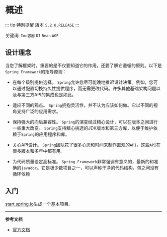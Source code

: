 # 概述

::: tip 特别提醒
版本 `5.2.8.RELEASE`
:::

关键词: `Ioc容器` `DI` `Bean` `AOP`

## 设计理念

当您了解框架时，重要的是不仅要知道它的作用，还要了解它遵循的原则。以下是`Spring Framework`的指导原则：

- 在每个级别提供选择。 `Spring`允许您尽可能晚地推迟设计决策。例如，您可以通过配置切换持久性提供程序，而无需更改代码。许多其他基础架构问题以及与第三方API的集成也是如此。

- 适应不同的观点。 `Spring`拥抱灵活性，并不认为应该如何做。它以不同的视角支持广泛的应用需求。

- 保持强大的向后兼容性。 `Spring`的演变经过精心设计，可以在版本之间进行一些重大改变。 `Spring`支持精心挑选的JDK版本和第三方库，以便于维护依赖于`Spring`的应用程序和库。

- 关心API设计。 `Spring`团队花了很多心思和时间来制作直观的`API`，这些`API`在很多版本和多年中都有用。

- 为代码质量设定高标准。 `Spring Framework`非常强调有意义的，最新的和准确的`javadoc`。它是极少数项目之一，可以声称干净的代码结构，包之间没有循环依赖


## 入门

[start.spring.io](https://start.spring.io/)生成一个基本项目。

---
**参考文档**
- [官方文档](https://docs.spring.io/spring/docs/current/spring-framework-reference/index.html)
